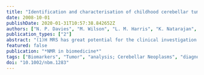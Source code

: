 ```yaml
---
title: "Identification and characterisation of childhood cerebellar tumours by in vivo proton MRS."
date: 2008-10-01
publishDate: 2020-01-31T10:57:38.842652Z
authors: ["N. P. Davies", "M. Wilson", "L. M. Harris", "K. Natarajan", "S. Lateef", "L. Macpherson", "S. Sgouros", "R. G. Grundy", "T. N. Arvanitis", "A. C. Peet"]
publication_types: ["2"]
abstract: "(1)H MRS has great potential for the clinical investigation of childhood brain tumours, but the low incidence in, and difficulties of performing trials on, children have hampered progress in this area. Most studies have used a long-TE, thus limiting the metabolite information obtained, and multivariate analysis has been largely unexplored. Thirty-five children with untreated cerebellar tumours (18 medulloblastomas, 12 pilocytic astrocytomas and five ependymomas) were investigated using a single-voxel short-TE PRESS sequence on a 1.5 T scanner. Spectra were analysed using LCModel to yield metabolite profiles, and key metabolite assignments were verified by comparison with high-resolution magic-angle-spinning NMR of representative tumour biopsy samples. In addition to univariate metabolite comparisons, the use of multivariate classifiers was investigated. Principal component analysis was used for dimension reduction, and linear discriminant analysis was used for variable selection and classification. A bootstrap cross-validation method suitable for estimating the true performance of classifiers in small datasets was used. The discriminant function coefficients were stable and showed that medulloblastomas were characterised by high taurine, phosphocholine and glutamate and low glutamine, astrocytomas were distinguished by low creatine and high N-acetylaspartate, and ependymomas were differentiated by high myo-inositol and glycerophosphocholine. The same metabolite features were seen in NMR spectra of ex vivo samples. Successful classification was achieved for glial-cell (astrocytoma + ependymoma) versus non-glial-cell (medulloblastoma) tumours, with a bootstrap 0.632 + error, e(B.632+), of 5.3%. For astrocytoma vs medulloblastoma and astrocytoma vs medulloblastoma vs ependymoma classification, the e(B.632+) was 6.9% and 7.1%, respectively. The study showed that (1)H MRS detects key differences in the metabolite profiles for the main types of childhood cerebellar tumours and that discriminant analysis of metabolite profiles is a promising tool for classification. The findings warrant confirmation by larger multi-centre studies."
featured: false
publication: "*NMR in biomedicine*"
tags: ["Biomarkers", "Tumor", "analysis; Cerebellar Neoplasms", "diagnosis", "metabolism; Child; Female; Humans; Magnetic Resonance Spectroscopy", "methods; Male; Protons; Reproducibility of Results; Sensitivity and Specificity"]
doi: "10.1002/nbm.1283"
---
```


